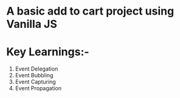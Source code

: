# A basic add to cart project using Vanilla JS

# Key Learnings:-
1. Event Delegation
2. Event Bubbling
3. Event Capturing
4. Event Propagation